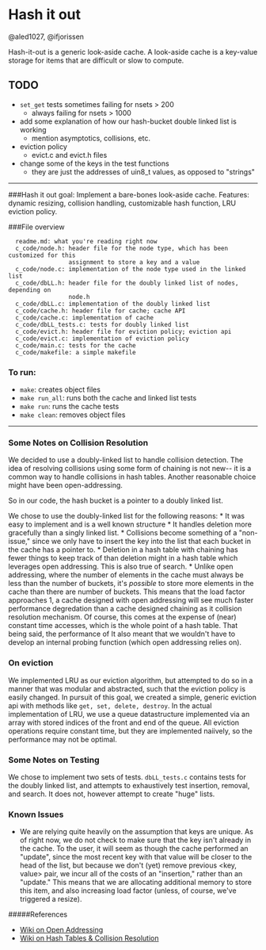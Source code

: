 # Hash it out
@aled1027, @ifjorissen

Hash-it-out is a generic look-aside cache.
A look-aside cache is a key-value storage for items that are difficult or slow to compute.

## TODO
- `set_get` tests sometimes failing for nsets > 200
    - always failing for nsets > 1000
- add some explanation of how our hash-bucket double linked list is working
  - mention asymptotics, collisions, etc.
- eviction policy
    - evict.c and evict.h files
- change some of the keys in the test functions
    - they are just the addresses of uin8_t values, as opposed to "strings"

-------

###Hash it out goal: Implement a bare-bones look-aside cache. Features: dynamic resizing, collision handling, customizable hash function, LRU eviction policy.

###File overview
```
  readme.md: what you're reading right now
  c_code/node.h: header file for the node type, which has been customized for this
                 assignment to store a key and a value
  c_code/node.c: implementation of the node type used in the linked list
  c_code/dbLL.h: header file for the doubly linked list of nodes, depending on
                 node.h
  c_code/dbLL.c: implementation of the doubly linked list
  c_code/cache.h: header file for cache; cache API 
  c_code/cache.c: implementation of cache
  c_code/dbLL_tests.c: tests for doubly linked list
  c_code/evict.h: header file for eviction policy; eviction api
  c_code/evict.c: implementation of eviction policy
  c_code/main.c: tests for the cache
  c_code/makefile: a simple makefile
```

### To run:
  * `make`: creates object files
  * `make run_all`: runs both the cache and linked list tests
  * `make run`: runs the cache tests
  * `make clean`: removes object files

------

### Some Notes on Collision Resolution
  We decided to use a doubly-linked list to handle collision detection. The idea of resolving collisions using some form of chaining is not new-- it is a common way to handle collisions in hash tables. Another reasonable choice might have been open-addressing. 

  So in our code, the hash bucket is a pointer to a doubly linked list.

  We chose to use the doubly-linked list for the following reasons: 
    * It was easy to implement and is a well known structure
    * It handles deletion more gracefully than a singly linked list. 
    * Collisions become something of a "non-issue," since we only have to insert the key into the list that each bucket in the cache has a pointer to.
    * Deletion in a hash table with chaining has fewer things to keep track of than deletion might in a hash table which leverages open addressing. This is also true of search.
    * Unlike open addressing, where the number of elements in the cache must always be less than the number of buckets, it's _possible_ to store more elements in the cache than there are number of buckets. This means that the load factor approaches 1, a cache designed with open addressing will see much faster performance degredation than a cache designed chaining as it collision resolution mechanism. Of course, this comes at the expense of (near) constant time accesses, which is the whole point of a hash table. That being said, the performance of It also meant that we wouldn't have to develop an internal probing function (which open addressing relies on). 

### On eviction

We implemented LRU as our eviction algorithm, but attempted to do so in a manner that was modular and abstracted, such that the eviction policy is easily changed. 
In pursuit of this goal, we created a simple, generic eviction api with methods like `get, set, delete, destroy`.
In the actual implementation of LRU, we use a queue datastructure implemented via an array with stored indices of the front and end of the queue.
All eviction operations require constant time, but they are implemented naiively, so the performance may not be optimal.

### Some Notes on Testing
  We chose to implement two sets of tests. `dbLL_tests.c` contains tests for the doubly linked list, and attempts to exhaustively test insertion, removal, and search. It does not, however attempt to create "huge" lists. 


### Known Issues
  * We are relying quite heavily on the assumption that keys are unique. As of right now, we do not check to make sure that the key isn't already in the cache. To the user, it will seem as though the cache performed an "update", since the most recent key with that value will be closer to the head of the list, but because we don't (yet) remove previous <key, value> pair, we incur all of the costs of an "insertion," rather than an "update." This means that we are allocating additional memory to store this item, and also increasing load factor (unless, of course, we've triggered a resize). 


#####References
  * [Wiki on Open Addressing](https://en.wikipedia.org/wiki/Open_addressing)
  * [Wiki on Hash Tables & Collision Resolution](https://en.wikipedia.org/wiki/Hash_table#Collision_resolution)
